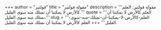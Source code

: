 +++
author = "فولتير"
title = "مقولة فولتير"
description = '''مقولة فولتير: العلم كالأرض لا يمكننا أن نمتلك منه سوى القليل.'''
quote = '''العلم كالأرض لا يمكننا أن نمتلك منه سوى القليل.'''
slug = '''العلم-كالأرض-لا-يمكننا-أن-نمتلك-منه-سوى-القليل'''
+++
العلم كالأرض لا يمكننا أن نمتلك منه سوى القليل.
